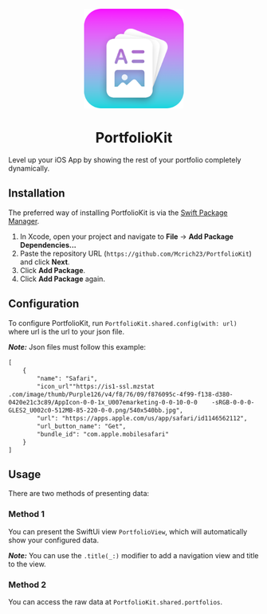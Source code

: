 <p align="center">
  <img width="200" height="200" src="./Promo/PortfolioKit Icon.png">
</p>
<h1 align="center">PortfolioKit</h1>

Level up your iOS App by showing the rest of your portfolio completely dynamically.

## Installation

The preferred way of installing PortfolioKit is via the [Swift Package Manager](https://swift.org/package-manager/).

1. In Xcode, open your project and navigate to **File** → **Add Package Dependencies...**
2. Paste the repository URL (`https://github.com/Mcrich23/PortfolioKit`) and click **Next**.
3. Click **Add Package**.
4. Click **Add Package** again.


## Configuration
To configure PortfolioKit, run `PortfolioKit.shared.config(with: url)` where url is the url to your json file.

**_Note:_**
Json files must follow this example:
```
[
    {
        "name": "Safari",
        "icon_url""https://is1-ssl.mzstat   .com/image/thumb/Purple126/v4/f8/76/09/f876095c-4f99-f138-d380-0420e21c3c89/AppIcon-0-0-1x_U007emarketing-0-0-10-0-0    -sRGB-0-0-0-GLES2_U002c0-512MB-85-220-0-0.png/540x540bb.jpg",
        "url": "https://apps.apple.com/us/app/safari/id1146562112",
        "url_button_name": "Get",
        "bundle_id": "com.apple.mobilesafari"
    }
]
```

## Usage

There are two methods of presenting data:

### Method 1
You can present the SwiftUi view `PortfolioView`, which will automatically show your configured data.

**_Note:_**
You can use the `.title(_:)` modifier to add a navigation view and title to the view.

### Method 2

You can access the raw data at `PortfolioKit.shared.portfolios`.
